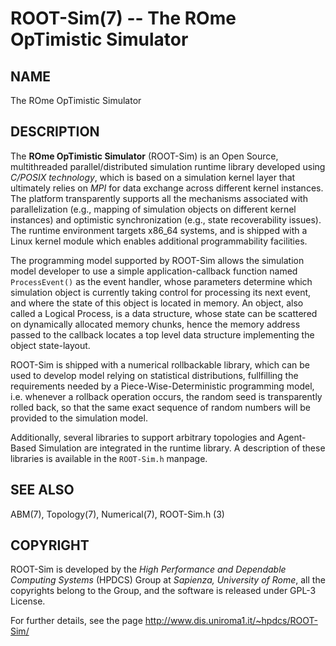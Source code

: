 # ROOT-Sim(7) -- The ROme OpTimistic Simulator

## NAME

The ROme OpTimistic Simulator

## DESCRIPTION

The **ROme OpTimistic Simulator**
(ROOT-Sim) is an Open Source, multithreaded parallel/distributed simulation runtime library developed using *C/POSIX technology*, which is based on a simulation kernel layer that ultimately relies on *MPI* for data exchange across different kernel instances. The platform transparently supports all the mechanisms associated with parallelization (e.g., mapping of simulation objects on different kernel instances) and optimistic synchronization (e.g., state recoverability issues). The runtime environment targets x86_64 systems, and is shipped with a Linux kernel module which enables additional programmability facilities.

The programming model supported by ROOT-Sim allows the simulation model developer  to use a simple application-callback function named  `ProcessEvent()` as the event handler, whose parameters determine which simulation object is currently taking control for processing its next event, and where the state of this object is located in memory. An object, also called a Logical Process, is a data structure, whose state can be scattered on dynamically allocated memory chunks, hence the memory address passed to the callback locates a top level data structure implementing the object state-layout.

ROOT-Sim is shipped with a numerical rollbackable library, which can be used to develop model relying on statistical distributions, fullfilling the requirements needed by a Piece-Wise-Deterministic programming model, i.e. whenever a rollback operation occurs, the random seed is transparently rolled back, so that the same exact sequence of random numbers will be provided to the simulation model.

Additionally, several libraries to support arbitrary topologies and Agent-Based Simulation are integrated in the runtime library. A description of these libraries is available in the  `ROOT-Sim.h` manpage.

## SEE ALSO

ABM(7), Topology(7), Numerical(7), ROOT-Sim.h (3)

## COPYRIGHT

ROOT-Sim is developed by the _High Performance and Dependable Computing Systems_ (HPDCS) Group at
_Sapienza, University of Rome_, all the copyrights belong to the Group, and the software is released
under GPL-3 License.

For further details, see the page http://www.dis.uniroma1.it/~hpdcs/ROOT-Sim/